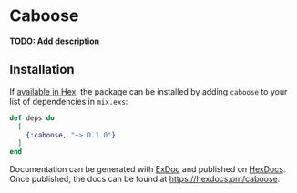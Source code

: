 # Caboose

**TODO: Add description**

## Installation

If [available in Hex](https://hex.pm/docs/publish), the package can be installed
by adding `caboose` to your list of dependencies in `mix.exs`:

```elixir
def deps do
  [
    {:caboose, "~> 0.1.0"}
  ]
end
```

Documentation can be generated with [ExDoc](https://github.com/elixir-lang/ex_doc)
and published on [HexDocs](https://hexdocs.pm). Once published, the docs can
be found at <https://hexdocs.pm/caboose>.

